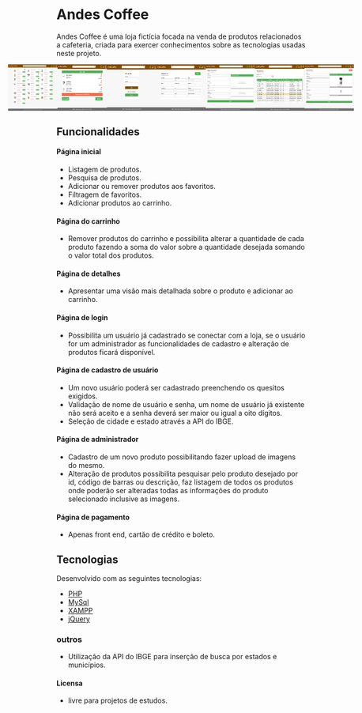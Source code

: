 # Andes Coffee
Andes Coffee é uma loja fictícia focada na venda de produtos relacionados a cafeteria,  criada para exercer conhecimentos sobre as tecnologias usadas neste projeto.

<p style="display:flex;justify-content:center;aling-items:center">
  <img alt="Imagem" src="splashs/index-php.png" width="100px">
  <img alt="Imagem" src="splashs/cart-php.png" width="100px">
  <img alt="Imagem" src="splashs/login-php.png" width="100px">
  <img alt="Imagem" src="splashs/sign-up-php.png" width="100px">
  <img alt="Imagem" src="splashs/register-php.png" width="100px">
  <img alt="Imagem" src="splashs/sc-change-php.png" width="100px">
  <img alt="Imagem" src="splashs/change-php.png" width="100px">
</p>

## Funcionalidades
#### Página inicial
- Listagem de produtos.
- Pesquisa de produtos.
- Adicionar ou remover produtos aos favoritos.
- Filtragem de favoritos. 
- Adicionar produtos ao carrinho.
#### Página do carrinho 
- Remover produtos do carrinho e possibilita alterar a quantidade de cada produto fazendo a soma do valor sobre a quantidade desejada somando o valor total dos produtos.
#### Página de detalhes
- Apresentar uma visão mais detalhada sobre o produto e adicionar ao carrinho.
#### Página de login
- Possibilita um usuário já cadastrado se conectar com a loja, se o usuário for um administrador as funcionalidades de cadastro e alteração de produtos ficará disponível.
#### Página de cadastro de usuário
- Um novo usuário poderá ser cadastrado preenchendo os quesitos exigidos.
- Validação de nome de usuário e senha, um nome de usuário já existente não será aceito e a senha deverá ser maior ou igual a oito dígitos.
- Seleção de cidade e estado através a API do IBGE.
#### Página de administrador 
- Cadastro de um novo produto possibilitando fazer upload de imagens do mesmo.
- Alteração de produtos possibilita pesquisar pelo produto desejado por id, código de barras ou descrição, faz listagem de todos os produtos onde poderão ser alteradas todas as informações do produto selecionado inclusive as imagens.
#### Página de pagamento
- Apenas front end, cartão de crédito e boleto.


## Tecnologias
Desenvolvido com as seguintes tecnologias:

- [PHP](https://www.php.net/manual/pt_BR/intro-whatis.php)
- [MySql](https://www.mysql.com/)
- [XAMPP](https://www.apachefriends.org/pt_br/index.html)
- [jQuery](https://jquery.com/)

### outros 

- Utilização da API do IBGE para inserção de busca por estados e municípios.

#### Licensa 
- livre para projetos de estudos.